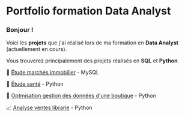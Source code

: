 # Portfolio formation Data Analyst

### Bonjour !

Voici les **projets** que j'ai réalisé lors de ma formation en **Data Analyst** (actuellement en cours).

Vous trouverez principalement des projets réalisés en **SQL** et **Python**.

:house_with_garden: [Étude marchés immobilier](https://github.com/Zaccaria-Amillou/Data-Analyst-projets/blob/main/%C3%89tude%20march%C3%A9s%20immobilier/%C3%89tude%20march%C3%A9s%20immobilier.md) - MySQL

:corn: [Étude santé](https://github.com/Zaccaria-Amillou/Data-Analyst-projets/blob/main/%C3%89tude%20de%20sant%C3%A9/Projet%204.ipynb) - Python

:wine_glass: [Optmisation gestion des données d'une boutique](https://github.com/Zaccaria-Amillou/Data-Analyst-projets/blob/main/Optimisation%20gestion%20donn%C3%A9es%20boutique/Projet%205%20-%20Def.ipynb) - Python

:chart_with_upwards_trend: [Analyse ventes librarie]() - Python
